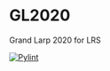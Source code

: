 # GL2020
Grand Larp 2020 for LRS

[![Pylint](https://github.com/APCBoston/GL2020/actions/workflows/pylint.yml/badge.svg?branch=change-names)](https://github.com/APCBoston/GL2020/actions/workflows/pylint.yml)
